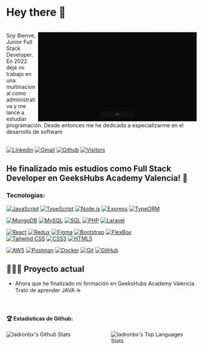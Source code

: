 # Hey there 👋

</br>
<img src="gift-github.gif" alt="side Image" align="right" width="420" height="auto" />
Soy Bienve, Junior Full Stack Developer.
En 2022 dejé mi trabajo en una multinacional como administrativa y me lancé a estudiar programación. Desde entonces me he dedicado a especializarme en el desarrollo de software
</br>
</br>

[![Linkedin](https://img.shields.io/badge/-LinkedIn-blue?style=flat&logo=Linkedin&logoColor=white)](https://www.linkedin.com/in/ladronbx)
[![Gmail](https://img.shields.io/badge/-Gmail-c14438?style=flat&logo=Gmail&logoColor=white)](mailto:ladronbravovlc@gmail.com)
[![Github](https://img.shields.io/badge/-ladronbx-black?style=flat&labelColor=black&logo=github&logoColor=white)](https://gitstats.me/ladronbx)
[![Visitors](https://visitor-badge.laobi.icu/badge?page_id=ladronbx.ladronbx)](https://github.com/ladronbx)


## He finalizado mis estudios como Full Stack Developer en GeeksHubs Academy Valencia! 🌱

### Tecnologías:

[![JavaScript](https://img.shields.io/badge/JavaScript-F7DF1E?style=for-the-badge&logo=javascript&logoColor=white&labelColor=101010)]()
[![TypeScript](https://img.shields.io/badge/TypeScript-3178C6?style=for-the-badge&logo=typescript&logoColor=white&labelColor=101010)]()
[![Node.js](https://img.shields.io/badge/Node.js-339933?style=for-the-badge&logo=node.js&logoColor=white&labelColor=101010)]()
[![Express](https://img.shields.io/badge/Express-000000?style=for-the-badge&logo=express&logoColor=white&labelColor=101010)]()
[![TypeORM](https://img.shields.io/badge/TypeORM-376e9d?style=for-the-badge&labelColor=101010)]()
</br>


[![MongoDB](https://img.shields.io/badge/MongoDB-47A248?style=for-the-badge&logo=mongodb&logoColor=white&labelColor=101010)]()
[![MySQL](https://img.shields.io/badge/MySQL-4479A1?style=for-the-badge&logo=mysql&logoColor=white&labelColor=101010)]()
[![SQL](https://img.shields.io/badge/SQL-4479A1?style=for-the-badge&logo=database&logoColor=white&labelColor=101010)]()
[![PHP](https://img.shields.io/badge/PHP-777BB4?style=for-the-badge&logo=php&logoColor=white&labelColor=101010)]()
[![Laravel](https://img.shields.io/badge/Laravel-FF2D20?style=for-the-badge&logo=laravel&logoColor=white&labelColor=101010)]()
</br>

[![React](https://img.shields.io/badge/React-61DAFB?style=for-the-badge&logo=react&logoColor=white&labelColor=101010)]()
[![Redux](https://img.shields.io/badge/Redux-764ABC?style=for-the-badge&logo=redux&logoColor=white&labelColor=101010)]()
[![Figma](https://img.shields.io/badge/Figma-F24E1E?style=for-the-badge&logo=figma&logoColor=white&labelColor=101010)]()
[![Bootstrap](https://img.shields.io/badge/Bootstrap-7952B3?style=for-the-badge&logo=bootstrap&logoColor=white&labelColor=101010)]()
[![FlexBox](https://img.shields.io/badge/FlexBox-DE4B25?style=for-the-badge&logo=flexbox&logoColor=white&labelColor=101010)]()
</br>
[![Tailwind CSS](https://img.shields.io/badge/Tailwind_CSS-38B2AC?style=for-the-badge&logo=tailwind-css&logoColor=white&labelColor=101010)]()
[![CSS3](https://img.shields.io/badge/CSS3-1572B6?style=for-the-badge&logo=css3&logoColor=white&labelColor=101010)]()
[![HTML5](https://img.shields.io/badge/HTML5-E34F26?style=for-the-badge&logo=html5&logoColor=white&labelColor=101010)]()
</br>

[![AWS](https://img.shields.io/badge/AWS-232F3E?style=for-the-badge&logo=amazon-aws&logoColor=white&labelColor=101010)]()
[![Postman](https://img.shields.io/badge/Postman-FF6C37?style=for-the-badge&logo=postman&logoColor=white&labelColor=101010)]()
[![Docker](https://img.shields.io/badge/Docker-2496ED?style=for-the-badge&logo=docker&logoColor=white&labelColor=101010)]()
[![Git](https://img.shields.io/badge/Git-F05032?style=for-the-badge&logo=git&logoColor=white&labelColor=101010)]()
[![GitHub](https://img.shields.io/badge/GitHub-181717?style=for-the-badge&logo=github&logoColor=white&labelColor=101010)]()
</br>


## 👩🏽‍💻 Proyecto actual
* Ahora que he finalizado mi formación en GeeksHubs Academy Valencia. Trato de aprender JAVA ☕
</br>


#### 🏆 Estadísticas de Github:
<p>
  <img alt="ladronbx's Github Stats" src="https://github-readme-stats.vercel.app/api?username=ladronbx&show_icons=true&hide_border=true&theme=nord" width="47%"/>
<img align="right" alt="ladronbx's Top Languages Stats" src="https://github-readme-stats.vercel.app/api/top-langs/?username=ladronbx&hide_border=true&layout=compact&theme=nord" width="45%"/>
</p>
